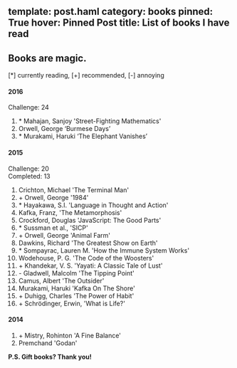 template: post.haml
category: books
pinned: True
hover: Pinned Post
title: List of books I have read
---
Books are magic.
---

[\*] currently reading, [+] recommended, [-] annoying

#### 2016

Challenge: 24

1. \* Mahajan, Sanjoy 'Street-Fighting Mathematics'
2. Orwell, George ‘Burmese Days’
3. \* Murakami, Haruki ‘The Elephant Vanishes’

#### 2015

Challenge: 20 <br>
Completed: 13

1. Crichton, Michael 'The Terminal Man'
2. \+ Orwell, George '1984'
3. \* Hayakawa, S.I. 'Language in Thought and Action'
4. Kafka, Franz, 'The Metamorphosis'
5. Crockford, Douglas 'JavaScript: The Good Parts'
6. \* Sussman et al., 'SICP'
7. \+ Orwell, George 'Animal Farm'
8. Dawkins, Richard 'The Greatest Show on Earth'
9. \* Sompayrac, Lauren M. 'How the Immune System Works'
10. Wodehouse, P. G. 'The Code of the Woosters'
11. \+ Khandekar, V. S. 'Yayati: A Classic Tale of Lust'
12. \- Gladwell, Malcolm 'The Tipping Point'
13. Camus, Albert 'The Outsider'
14. Murakami, Haruki 'Kafka On The Shore'
15. \+ Duhigg, Charles 'The Power of Habit'
16. \+ Schrödinger, Erwin, 'What is Life?'

#### 2014

1. \+ Mistry, Rohinton 'A Fine Balance'
2. Premchand 'Godan'

**P.S. Gift books? Thank you!**
